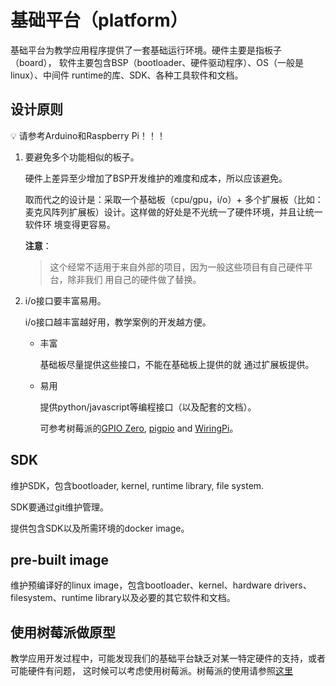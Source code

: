 # 基础平台（platform）

基础平台为教学应用程序提供了一套基础运行环境。硬件主要是指板子（board），
软件主要包含BSP（bootloader、硬件驱动程序）、OS（一般是linux）、中间件
runtime的库、SDK、各种工具软件和文档。

## 设计原则
:bulb: 请参考Arduino和Raspberry Pi！！！

1. 要避免多个功能相似的板子。

    硬件上差异至少增加了BSP开发维护的难度和成本，所以应该避免。

    取而代之的设计是：采取一个基础板（cpu/gpu，i/o）+ 多个扩展板（比如：
    麦克风阵列扩展板）设计。这样做的好处是不光统一了硬件环境，并且让统一软件环
    境变得更容易。

    **注意**：
    > 这个经常不适用于来自外部的项目，因为一般这些项目有自己硬件平台，除非我们
    > 用自己的硬件做了替换。

2. i/o接口要丰富易用。

   i/o接口越丰富越好用，教学案例的开发越方便。

   * 丰富

     基础板尽量提供这些接口，不能在基础板上提供的就 通过扩展板提供。
    
   * 易用

     提供python/javascript等编程接口（以及配套的文档）。

     可参考树莓派的[GPIO Zero](https://gpiozero.readthedocs.io/en/stable/), 
     [pigpio](http://abyz.me.uk/rpi/pigpio/) and [WiringPi](http://wiringpi.com/)。

## SDK

维护SDK，包含bootloader, kernel, runtime library, file system.

SDK要通过git维护管理。

提供包含SDK以及所需环境的docker image。

## pre-built image

维护预编译好的linux image，包含bootloader、kernel、hardware drivers、filesystem、runtime library以及必要的其它软件和文档。

## 使用树莓派做原型

教学应用开发过程中，可能发现我们的基础平台缺乏对某一特定硬件的支持，或者可能硬件有问题，
这时候可以考虑使用树莓派。树莓派的使用请参照[这里](raspi.md)